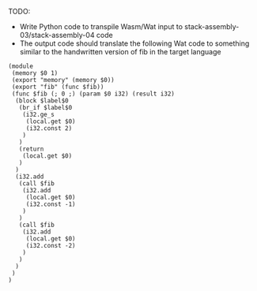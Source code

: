 TODO:
- Write Python code to transpile Wasm/Wat input to stack-assembly-03/stack-assembly-04 code
- The output code should translate the following Wat code to something similar to the handwritten version of fib in the target language
```
(module
 (memory $0 1)
 (export "memory" (memory $0))
 (export "fib" (func $fib))
 (func $fib (; 0 ;) (param $0 i32) (result i32)
  (block $label$0
   (br_if $label$0
    (i32.ge_s
     (local.get $0)
     (i32.const 2)
    )
   )
   (return
    (local.get $0)
   )
  )
  (i32.add
   (call $fib
    (i32.add
     (local.get $0)
     (i32.const -1)
    )
   )
   (call $fib
    (i32.add
     (local.get $0)
     (i32.const -2)
    )
   )
  )
 )
)
```
